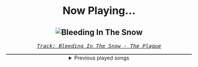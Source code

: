 <div align="center"> 
<h1>Now Playing...</h1>

![Bleeding In The Snow](https://i.scdn.co/image/ab67616d00001e021d52ee932a5cc9a0d70203c2)
--
_<samp><a href="https://open.spotify.com/track/2mT8AvZhmh9S9knucj23Fa">Track: Bleeding In The Snow - The Plague</a></samp>_

<div style="border: 1px #4B5054 solid"></div>
<details>
  <summary>
    Previous played songs
  </summary>
  <table>
    <thead>
      <tr>
        <th>
          Artist
        </th>
        <th>
          Song
        </th>
        <th>
          Link
        </th>
      </tr>
    </thead>
    <tbody>
      <tr><td>The Plague</td><td>Bleeding In The Snow</td><td><a href="https://open.spotify.com/track/2mT8AvZhmh9S9knucj23Fa">https://open.spotify.com/track/2mT8AvZhmh9S9knucj23Fa</a></td></tr><tr><td>Void Chapter</td><td>Resist</td><td><a href="https://open.spotify.com/track/2hD5yci9O6rQKQBFX0ZMyO">https://open.spotify.com/track/2hD5yci9O6rQKQBFX0ZMyO</a></td></tr><tr><td>Deadcode</td><td>No Illusion - Celldweller Remix</td><td><a href="https://open.spotify.com/track/2fSpLmOQAAQOV7I96Zjd5h">https://open.spotify.com/track/2fSpLmOQAAQOV7I96Zjd5h</a></td></tr><tr><td>Nitroverts</td><td>Hit The Brakes</td><td><a href="https://open.spotify.com/track/4xUYiTSfOxoTAWzLZahgB9">https://open.spotify.com/track/4xUYiTSfOxoTAWzLZahgB9</a></td></tr><tr><td>HIGHSOCIETY</td><td>HARM</td><td><a href="https://open.spotify.com/track/3HRSJfxzyu5g2FHx3YDSVh">https://open.spotify.com/track/3HRSJfxzyu5g2FHx3YDSVh</a></td></tr><tr><td>Zardonic</td><td>Bring It On (feat. Mikey Rukus)</td><td><a href="https://open.spotify.com/track/4x547lEYWvN0LPGCTas1NM">https://open.spotify.com/track/4x547lEYWvN0LPGCTas1NM</a></td></tr><tr><td>Blue Stahli</td><td>Takedown</td><td><a href="https://open.spotify.com/track/7IAM9raV8CpUgl3oHtOmZj">https://open.spotify.com/track/7IAM9raV8CpUgl3oHtOmZj</a></td></tr><tr><td>CANTERVICE</td><td>The Masquerade</td><td><a href="https://open.spotify.com/track/3CmmcZ12AaIwvRNCbUeQf9">https://open.spotify.com/track/3CmmcZ12AaIwvRNCbUeQf9</a></td></tr><tr><td>Void Chapter</td><td>Phobia</td><td><a href="https://open.spotify.com/track/4d8e3bdbbuQyf4nmCG68b0">https://open.spotify.com/track/4d8e3bdbbuQyf4nmCG68b0</a></td></tr><tr><td>ENMY</td><td>Never Healing</td><td><a href="https://open.spotify.com/track/0PhCPH68OUjClujS250rmR">https://open.spotify.com/track/0PhCPH68OUjClujS250rmR</a></td></tr><tr><td>Nitroverts</td><td>What I've Done</td><td><a href="https://open.spotify.com/track/75rmACsTH5RcGc2psDLpgM">https://open.spotify.com/track/75rmACsTH5RcGc2psDLpgM</a></td></tr><tr><td>STARSET</td><td>Dystopia</td><td><a href="https://open.spotify.com/track/5Uonw8U3qItr4oMkArNqU0">https://open.spotify.com/track/5Uonw8U3qItr4oMkArNqU0</a></td></tr><tr><td>Zardonic</td><td>Indestructible</td><td><a href="https://open.spotify.com/track/0a40AvF0v1ywAr3DhxgYbJ">https://open.spotify.com/track/0a40AvF0v1ywAr3DhxgYbJ</a></td></tr><tr><td>Blue Stahli</td><td>Armageddon</td><td><a href="https://open.spotify.com/track/5z78RJ9qZ48mgmXNbaaXzU">https://open.spotify.com/track/5z78RJ9qZ48mgmXNbaaXzU</a></td></tr><tr><td>Celldweller</td><td>Into the Void</td><td><a href="https://open.spotify.com/track/2zAAXQbzIB5e2VpBiGI8SI">https://open.spotify.com/track/2zAAXQbzIB5e2VpBiGI8SI</a></td></tr><tr><td>Void Chapter</td><td>Diabolic (feat. Daedric) - Single Edit</td><td><a href="https://open.spotify.com/track/6QtwStnl4ftkois2ADMuOJ">https://open.spotify.com/track/6QtwStnl4ftkois2ADMuOJ</a></td></tr><tr><td>The Plague</td><td>Headline</td><td><a href="https://open.spotify.com/track/4Vy7F34T82hvY0Og8318V8">https://open.spotify.com/track/4Vy7F34T82hvY0Og8318V8</a></td></tr><tr><td>Nitroverts</td><td>Invincible</td><td><a href="https://open.spotify.com/track/0ZRH6ui0DzD0LGYYYbSKs0">https://open.spotify.com/track/0ZRH6ui0DzD0LGYYYbSKs0</a></td></tr><tr><td>STARSET</td><td>Brave New World</td><td><a href="https://open.spotify.com/track/6ODeffpOv5AsKvvQZO0mPR">https://open.spotify.com/track/6ODeffpOv5AsKvvQZO0mPR</a></td></tr><tr><td>Zardonic</td><td>Neon Rain</td><td><a href="https://open.spotify.com/track/7k6miV2iqvP8rkhFEdPcWx">https://open.spotify.com/track/7k6miV2iqvP8rkhFEdPcWx</a></td></tr>
    </tbody>
  </table>
</details>

</div>
